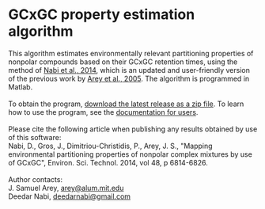 # GCxGC property estimation algorithm
This algorithm estimates environmentally relevant partitioning properties of nonpolar compounds based 
on their GCxGC retention times, using the method of 
<a href="http://pubs.acs.org/doi/abs/10.1021/es501674p">Nabi et al., 2014</a>, which is an updated and user-friendly version of the previous work by <a href="http://pubs.acs.org/doi/abs/10.1021/ac051051n">Arey et al., 2005</a>.
The algorithm is programmed in Matlab.
<br><br>To obtain the program, 
<a href="https://github.com/jsarey/GCxGC-property-estimation/releases/latest">download 
the latest release as a zip file</a>.
To learn how to use the program, see the 
<a href="https://github.com/jsarey/GCxGC-property-estimation/raw/master/Documentation%20for%20users.pdf">documentation 
for users</a>.
<br><br>Please cite the following article when publishing any results obtained by use of this software:
<br>Nabi, D., Gros, J., Dimitriou-Christidis, P., Arey, J. S., "Mapping environmental partitioning 
properties of nonpolar complex mixtures by use of GCxGC", Environ. Sci. Technol. 2014, vol 48, p 6814-6826.
<br><br>Author contacts:
<br>J. Samuel Arey, arey@alum.mit.edu
<br>Deedar Nabi, deedarnabi@gmail.com

